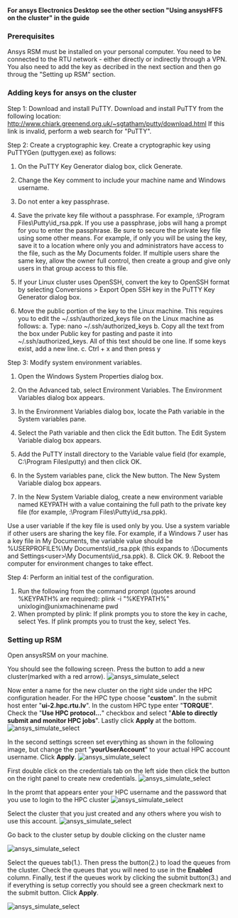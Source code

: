 **For ansys Electronics Desktop see the other section "Using ansysHFFS on the cluster" in the guide**

### Prerequisites
Ansys RSM must be installed on your personal computer.
You need to be connected to the RTU network - either directly or indirectly through a VPN.
You also need to add the key as decribed in the next section and then go throug the "Setting up RSM" section.
  
### Adding keys for ansys on the cluster

Step 1: Download and install PuTTY.
Download and install PuTTY from the following location:
http://www.chiark.greenend.org.uk/~sgtatham/putty/download.html
If this link is invalid, perform a web search for "PuTTY".

Step 2: Create a cryptographic key.
Create a cryptographic key using PuTTYGen (puttygen.exe) as follows:
1. On the PuTTY Key Generator dialog box, click Generate.
2. Change the Key comment to include your machine name and Windows username.
3. Do not enter a key passphrase.
4. Save the private key file without a passphrase.
For example, <drive>:\Program Files\Putty\id_rsa.ppk.
If you use a passphrase, jobs will hang a prompt for you to enter the passphrase. Be sure to secure the private key
file using some other means. For example, if only you will be using the key, save it to a location where only you
and administrators have access to the file, such as the My Documents folder. If multiple users share the same key,
allow the owner full control, then create a group and give only users in that group access to this file.
5. If your Linux cluster uses OpenSSH, convert the key to OpenSSH format by selecting Conversions > Export Open
SSH key in the PuTTY Key Generator dialog box.

6. Move the public portion of the key to the Linux machine. This requires you to edit the
~/.ssh/authorized_keys file on the Linux machine as follows:
a. Type: nano ~/.ssh/authorized_keys 
b. Copy all the text from the box under Public key for pasting and paste it into ~/.ssh/authorized_keys.
All of this text should be one line. If some keys exist, add a new line.
c. Ctrl + x and then press y

Step 3: Modify system environment variables.
1. Open the Windows System Properties dialog box.
2. On the Advanced tab, select Environment Variables. The Environment Variables dialog box appears.
3. In the Environment Variables dialog box, locate the Path variable in the System variables pane.

4. Select the Path variable and then click the Edit button. The Edit System Variable dialog box appears.
5. Add the PuTTY install directory to the Variable value field (for example, C:\Program Files\putty) and
then click OK.

6. In the System variables pane, click the New button. The New System Variable dialog box appears.
7. In the New System Variable dialog, create a new environment variable named KEYPATH with a value containing
the full path to the private key file (for example, <drive>:\Program Files\Putty\id_rsa.ppk).

Use a user variable if the key file is used only by you. Use a system variable if other users are sharing the key file.
For example, if a Windows 7 user has a key file in My Documents, the variable value should be
%USERPROFILE%\My Documents\id_rsa.ppk (this expands to <drive>:\Documents and
Settings\<user>\My Documents\id_rsa.ppk).
8. Click OK.
9. Reboot the computer for environment changes to take effect.

Step 4: Perform an initial test of the configuration.
1. Run the following from the command prompt (quotes around %KEYPATH% are required):
plink -i "%KEYPATH%" unixlogin@unixmachinename pwd
2. When prompted by plink:
If plink prompts you to store the key in cache, select Yes.
If plink prompts you to trust the key, select Yes.

### Setting up RSM
Open ansysRSM on your machine. 

You should see the following screen. Press the button to add a new cluster(marked with a red arrow).
![ansys_simulate_select](images/ansysRSM/initial.png)

Now enter a name for the new cluster on the right side under the HPC configuration header. For the HPC type choose "**custom**". In the submit host enter "**ui-2.hpc.rtu.lv**". In the custom HPC type enter "**TORQUE**". Check the "**Use HPC protocol...**" checkbox and select "**Able to directly submit and monitor HPC jobs**". Lastly click **Apply** at the bottom.
![ansys_simulate_select](images/ansysRSM/settings1.png)

In the second settings screen set everything as shown in the following image, but change the part "**yourUserAccount**" to your actual HPC account username. Click **Apply**.
![ansys_simulate_select](images/ansysRSM/settings2.png)

First double click on the credentials tab on the left side then click the button on the right panel to create new credentials. 
![ansys_simulate_select](images/ansysRSM/creds1.png)

In the promt that appears enter your HPC username and the password that you use to login to the HPC cluster
![ansys_simulate_select](images/ansysRSM/creds2.png)

Select the cluster that you just created and any others where you wish to use this account.
![ansys_simulate_select](images/ansysRSM/creds3.png)

Go back to the cluster setup by double clicking on the cluster name

![ansys_simulate_select](images/ansysRSM/goback.png)

Select the queues tab(1.). Then press the button(2.) to load the queues from the cluster. Check the queues that you will need to use in the **Enabled** column. Finally, test if the queues work by clicking the submit button(3.) and if everything is setup correctly you should see a green checkmark next to the submit button. Click **Apply**.

![ansys_simulate_select](images/ansysRSM/settings3.png)
